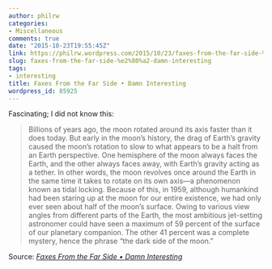 ```yaml
---
author: philrw
categories:
- Miscellaneous
comments: true
date: "2015-10-23T19:55:45Z"
link: https://philrw.wordpress.com/2015/10/23/faxes-from-the-far-side-%e2%80%a2-damn-interesting/
slug: faxes-from-the-far-side-%e2%80%a2-damn-interesting
tags:
- interesting
title: Faxes From the Far Side • Damn Interesting
wordpress_id: 85925
---
```


Fascinating; I did not know this:


<blockquote>Billions of years ago, the moon rotated around its axis faster than it does today. But early in the moon’s history, the drag of Earth’s gravity caused the moon’s rotation to slow to what appears to be a halt from an Earth perspective. One hemisphere of the moon always faces the Earth, and the other always faces away, with Earth’s gravity acting as a tether. In other words, the moon revolves once around the Earth in the same time it takes to rotate on its own axis—a phenomenon known as tidal locking. Because of this, in 1959, although humankind had been staring up at the moon for our entire existence, we had only ever seen about half of the moon’s surface. Owing to various view angles from different parts of the Earth, the most ambitious jet-setting astronomer could have seen a maximum of 59 percent of the surface of our planetary companion. The other 41 percent was a complete mystery, hence the phrase “the dark side of the moon.”</blockquote>


Source: _[Faxes From the Far Side • Damn Interesting](http://www.damninteresting.com/faxes-from-the-far-side/)_
